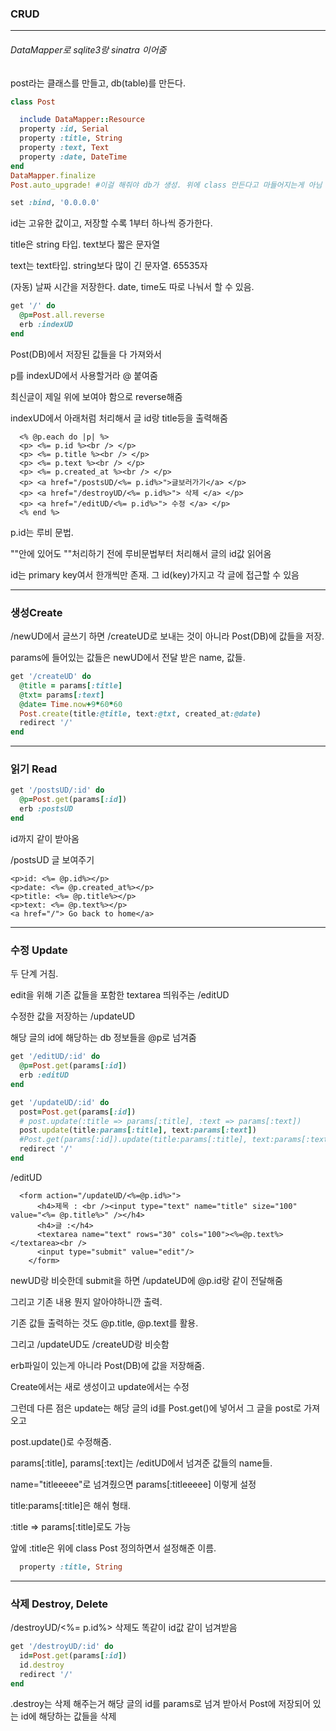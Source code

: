 ### CRUD

---

###### DataMapper로 sqlite3랑 sinatra 이어줌

post라는 클래스를 만들고, db(table)를 만든다.

```ruby
class Post

  include DataMapper::Resource
  property :id, Serial
  property :title, String
  property :text, Text
  property :date, DateTime
end
DataMapper.finalize
Post.auto_upgrade! #이걸 해줘야 db가 생성. 위에 class 만든다고 마들어지는게 아님

set :bind, '0.0.0.0'
```

id는 고유한 값이고, 저장할 수록 1부터 하나씩 증가한다.

title은 string 타입. text보다 짧은 문자열

text는 text타입. string보다 많이 긴 문자열.  65535자

(자동) 날짜 시간을 저장한다. date, time도 따로 나눠서 할 수 있음.



```ruby
get '/' do
  @p=Post.all.reverse
  erb :indexUD
end
```

Post(DB)에서 저장된 값들을 다 가져와서 

p를 indexUD에서 사용할거라 @ 붙여줌

최신글이 제일 위에 보여야 함으로 reverse해줌 



indexUD에서 아래처럼 처리해서 글 id랑 title등을 출력해줌

```erb
  <% @p.each do |p| %>
  <p> <%= p.id %><br /> </p>
  <p> <%= p.title %><br /> </p>
  <p> <%= p.text %><br /> </p>
  <p> <%= p.created_at %><br /> </p>
  <p> <a href="/postsUD/<%= p.id%>">글보러가기</a> </p>
  <p> <a href="/destroyUD/<%= p.id%>"> 삭제 </a> </p>
  <p> <a href="/editUD/<%= p.id%>"> 수정 </a> </p>
  <% end %>
```

p.id는 루비 문법.

""안에 있어도 ""처리하기 전에 루비문법부터 처리해서 글의 id값 읽어옴

id는 primary key여서 한개씩만 존재. 그 id(key)가지고 각 글에 접근할 수 있음

---



### 생성Create

/newUD에서 글쓰기 하면 /createUD로 보내는 것이 아니라 Post(DB)에 값들을 저장.

params에 들어있는 값들은 newUD에서 전달 받은 name, 값들.

```ruby
get '/createUD' do
  @title = params[:title]
  @txt= params[:text]
  @date= Time.now+9*60*60
  Post.create(title:@title, text:@txt, created_at:@date)
  redirect '/'
end
```

---



### 읽기 Read

```ruby
get '/postsUD/:id' do
  @p=Post.get(params[:id])
  erb :postsUD
end
```

id까지 같이 받아옴 

/postsUD   글 보여주기

```erb
<p>id: <%= @p.id%></p>
<p>date: <%= @p.created_at%></p>
<p>title: <%= @p.title%></p>
<p>text: <%= @p.text%></p>
<a href="/"> Go back to home</a>
```

---



### 수정 Update

두 단계 거침.

edit을 위해 기존 값들을 포함한 textarea 띄워주는 /editUD

수정한 값을 저장하는 /updateUD

해당 글의 id에 해당하는 db 정보들을 @p로 넘겨줌

```ruby
get '/editUD/:id' do
  @p=Post.get(params[:id])
  erb :editUD
end

get '/updateUD/:id' do
  post=Post.get(params[:id])
  # post.update(:title => params[:title], :text => params[:text])
  post.update(title:params[:title], text:params[:text])
  #Post.get(params[:id]).update(title:params[:title], text:params[:text])
  redirect '/'
end
```



/editUD

```erb
  <form action="/updateUD/<%=@p.id%>">
      <h4>제목 : <br /><input type="text" name="title" size="100" value="<%= @p.title%>" /></h4>
      <h4>글 :</h4>
      <textarea name="text" rows="30" cols="100"><%=@p.text%></textarea><br />
      <input type="submit" value="edit"/>
    </form>
```

newUD랑 비슷한데 submit을 하면 /updateUD에 @p.id랑 같이 전달해줌

그리고 기존 내용 뭔지 알아야하니깐 출력. 

기존 값들 출력하는 것도 @p.title, @p.text를 활용.



그리고 /updateUD도 /createUD랑 비슷함

erb파일이 있는게 아니라 Post(DB)에 값을 저장해줌.

Create에서는 새로 생성이고 update에서는 수정

그런데 다른 점은 update는 해당 글의 id를 Post.get()에 넣어서 그 글을 post로 가져오고

post.update()로 수정해줌. 

params[:title], params[:text]는 /editUD에서 넘겨준 값들의 name들.

name="titleeeee"로 넘겨줬으면 params[:titleeeee] 이렇게 설정

title:params[:title]은 해쉬 형태.

 :title => params[:title]로도 가능

앞에 :title은 위에 class Post 정의하면서 설정해준 이름.

```ruby
  property :title, String
```



---

### 삭제 Destroy, Delete

/destroyUD/<%= p.id%> 삭제도 똑같이 id값 같이 넘겨받음

```ruby
get '/destroyUD/:id' do
  id=Post.get(params[:id])
  id.destroy
  redirect '/'
end
```

.destroy는 삭제 해주는거 해당 글의 id를 params로 넘겨 받아서 Post에 저장되어 있는 id에 해당하는 값들을 삭제